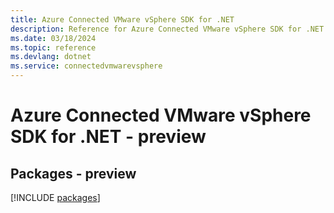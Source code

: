 ```yaml
---
title: Azure Connected VMware vSphere SDK for .NET
description: Reference for Azure Connected VMware vSphere SDK for .NET
ms.date: 03/18/2024
ms.topic: reference
ms.devlang: dotnet
ms.service: connectedvmwarevsphere
---
```

# Azure Connected VMware vSphere SDK for .NET - preview
## Packages - preview
[!INCLUDE [packages](connected-vmware-vsphere-index.md)]